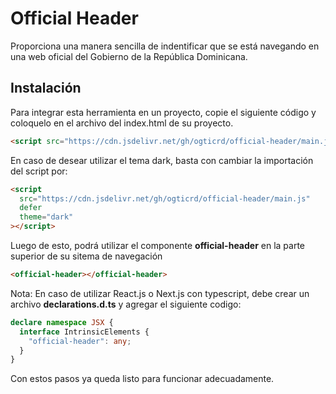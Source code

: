 # Official Header

Proporciona una manera sencilla de indentificar que se está navegando en una web oficial del Gobierno de la República Dominicana.

## Instalación

Para integrar esta herramienta en un proyecto, copie el siguiente código y coloquelo en el archivo del index.html de su proyecto.

```html
<script src="https://cdn.jsdelivr.net/gh/ogticrd/official-header/main.js" defer></script>
```

En caso de desear utilizar el tema dark, basta con cambiar la importación del script por:

```html
<script
  src="https://cdn.jsdelivr.net/gh/ogticrd/official-header/main.js"
  defer
  theme="dark"
></script>
```

Luego de esto, podrá utilizar el componente **official-header** en la parte superior de su sitema de navegación

```html
<official-header></official-header>
```

Nota: En caso de utilizar React.js o Next.js con typescript, debe crear un archivo **declarations.d.ts** y agregar el siguiente codigo:

```typescript
declare namespace JSX {
  interface IntrinsicElements {
    "official-header": any;
  }
}
```

Con estos pasos ya queda listo para funcionar adecuadamente.
